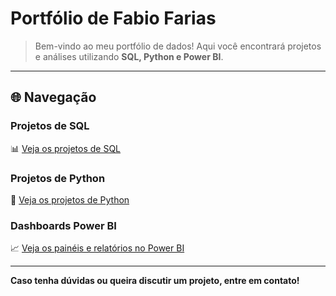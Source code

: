 # Portfólio de Fabio Farias

> Bem-vindo ao meu portfólio de dados! Aqui você encontrará projetos e análises utilizando **SQL, Python e Power BI**.

---

## 🌐 Navegação

### Projetos de SQL
📊 [Veja os projetos de SQL](sql/)

### Projetos de Python
🐍 [Veja os projetos de Python](python/)

### Dashboards Power BI
📈 [Veja os painéis e relatórios no Power BI](powerbi/)

---

**Caso tenha dúvidas ou queira discutir um projeto, entre em contato!**
